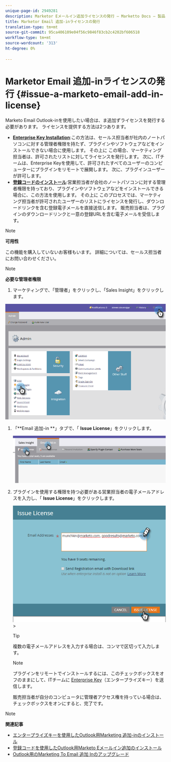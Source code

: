 ```yaml
---
unique-page-id: 2949281
description: Marketor Eメールイン追加ライセンスの発行 — Marketto Docs — 製品ドキュメント
title: Marketor Email 追加-inライセンスの発行
translation-type: tm+mt
source-git-commit: 95ca406109e04f56c9846f83cb2c4202bf606518
workflow-type: tm+mt
source-wordcount: '313'
ht-degree: 0%

---
```



# Marketor Email 追加-inライセンスの発行 {#issue-a-marketo-email-add-in-license}

Marketo Email Outlook-inを使用したい場合は、ま追加ずライセンスを発行する必要があります。 ライセンスを提供する方法は2つあります。

* **[Enterprise Key Installation](install-the-marketo-add-in-for-outlook-with-an-enterprise-key.md)**:この方法は、セールス担当者が社内のノートパソコンに対する管理者権限を持たず、プラグインやソフトウェアなどをインストールできない場合に使用します。 その上に この場合、マーケティング担当者は、許可されたリストに対してライセンスを発行します。 次に、ITチームは、Enterprise Keyを使用して、許可されたすべてのユーザーのコンピューターにプラグインをリモートで展開します。 次に、プラグインユーザーが許可します。
* **[登録コードのインストール](install-the-marketo-email-add-in-for-outlook-with-a-registration-code.md)**:営業担当者が会社のノートパソコンに対する管理者権限を持っており、プラグインやソフトウェアなどをインストールできる場合に、この方法を使用します。 その上に このプロセスでは、マーケティング担当者が許可されたユーザーのリストにライセンスを発行し、ダウンロードリンクを含む登録電子メールを直接送信します。 販売担当者は、プラグインのダウンロードリンクと一意の登録URLを含む電子メールを受信します。

>[!NOTE]
>
>**可用性**
>
>この機能を購入していないお客様もいます。 詳細については、セールス担当者にお問い合わせください。

>[!NOTE]
>
>**必要な管理者権限**

1. マーケティングで、「管理者」をクリックし、「Sales Insight」をクリックします。

![](assets/image2015-7-20-17-3a48-3a17.png)

1. 「**Email 追加-in **」タブで、「 **Issue License**」をクリックします。

   ![](assets/image2016-7-22-10-3a20-3a15.png)

1. プラグインを使用する権限を持つ必要がある営業担当者の電子メールアドレスを入力し、「 **Issue License**」をクリックします。

   ![](assets/image2016-8-31-9-3a37-3a8.png)>

   >[!TIP]
   >
   >複数の電子メールアドレスを入力する場合は、コンマで区切って入力します。

   >[!NOTE]
   >
   >プラグインをリモートでインストールするには、このチェックボックスをオフのままにして、ITチームに [Enterprise Key](http://docs.marketo.com/display/DOCS/Install+the+Marketo+Add-in+for+Outlook+with+an+Enterprise+Key)（エンタープライズキー）を送信します。
   >
   >販売担当者が自分のコンピュータに管理者アクセス権を持っている場合は、チェックボックスをオンにすると、完了です。

>[!NOTE]
>
>**関連記事**
>
>* [エンタープライズキーを使用したOutlook用Marketing 追加-inのインストール](install-the-marketo-add-in-for-outlook-with-an-enterprise-key.md)
>* [登録コードを使用したOutlook用Marketo Eメールイン追加のインストール](install-the-marketo-email-add-in-for-outlook-with-a-registration-code.md)
>* [Outlook用のMarketing To Email 追加 Inのアップグレード](upgrade-your-marketo-email-add-in-for-outlook.md)

